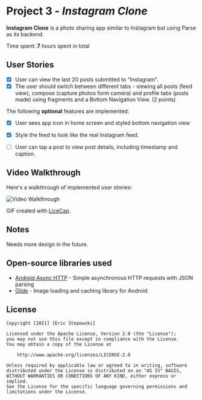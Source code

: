 # Project 3 - *Instagram Clone*

**Instagram Clone** is a photo sharing app similar to Instagram but using Parse as its backend.

Time spent: **7** hours spent in total

## User Stories

- [x] User can view the last 20 posts submitted to "Instagram".
- [x] The user should switch between different tabs - viewing all posts (feed view), compose (capture photos form camera) and profile tabs (posts made) using fragments and a Bottom Navigation View. (2 points)

The following **optional** features are implemented:

- [x] User sees app icon in home screen and styled bottom navigation view
- [x] Style the feed to look like the real Instagram feed.
- [ ] User can tap a post to view post details, including timestamp and caption.


## Video Walkthrough

Here's a walkthrough of implemented user stories:

<img src='https://github.com/StepowskiEric/InstagramClone/blob/main/instawalkthru2.gif' title='Video Walkthrough' width='' alt='Video Walkthrough' />

GIF created with [LiceCap](http://www.cockos.com/licecap/).

## Notes

Needs more design in the future.

## Open-source libraries used

- [Android Async HTTP](https://github.com/codepath/CPAsyncHttpClient) - Simple asynchronous HTTP requests with JSON parsing
- [Glide](https://github.com/bumptech/glide) - Image loading and caching library for Android

## License

    Copyright [2021] [Eric Stepowski]

    Licensed under the Apache License, Version 2.0 (the "License");
    you may not use this file except in compliance with the License.
    You may obtain a copy of the License at

        http://www.apache.org/licenses/LICENSE-2.0

    Unless required by applicable law or agreed to in writing, software
    distributed under the License is distributed on an "AS IS" BASIS,
    WITHOUT WARRANTIES OR CONDITIONS OF ANY KIND, either express or implied.
    See the License for the specific language governing permissions and
    limitations under the License.
